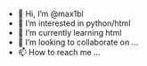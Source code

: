 - 👋 Hi, I’m @max1bl
- 👀 I’m interested in python/html
- 🌱 I’m currently learning html
- 💞️ I’m looking to collaborate on ...
- 📫 How to reach me ...

<!---
max1bl/max1bl is a ✨ special ✨ repository because its `README.md` (this file) appears on your GitHub profile.
You can click the Preview link to take a look at your changes.
--->
